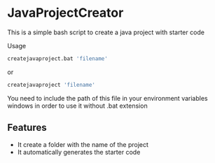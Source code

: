 # JavaProjectCreator
This is a simple bash script to create a java project with starter code

Usage
```bash
createjavaproject.bat 'filename'
```
or 
```bash
createjavaproject 'filename'
```
You need to include the path of this file in your environment variables windows in order to use it without .bat extension

## Features
- It create a folder with the name of the project
- It automatically generates the starter code


